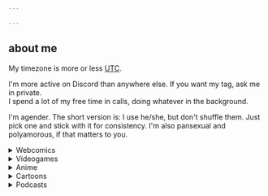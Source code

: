```yaml
---

---
```


## about me

My timezone is more or less [UTC](https://time.is/just/UTC).

I'm more active on Discord than anywhere else. If you want my tag, ask me in private.  
I spend a lot of my free time in calls, doing whatever in the background.

I'm agender. The short version is: I use he/she, but don't shuffle them. Just pick one and stick with it for consistency. I'm also pansexual and polyamorous, if that matters to you.

<details markdown="1"><summary>Webcomics</summary>
I'm keeping up with a number of webcomics atm:

- [Gunnerkrigg Court](https://www.gunnerkrigg.com/?p=1)
- [Dumbing of Age](http://www.dumbingofage.com/2010/comic/book-1/01-move-in-day/home/)
- [Prequel](https://www.prequeladventure.com/2011/03/prequel-begin/)
- [Kill Six Billion Demons](https://killsixbilliondemons.com/comic/kill-six-billion-demons-chapter-1/)
- [Gather Ye Power](https://www.webtoons.com/en/challenge/gather-ye-power/list?title_no=327553&page=1)
- [SAKANA](https://www.sakana-comic.com/comic/title-page-vol-1)

I also read these at some point:

- [Homestuck](https://www.homestuck.com/) (Finished, ~~I'll read HS^2 eventually~~ Who knows?)
- Walkyverse<sup>([what is this?](https://walkypedia.fandom.com/wiki/Walkyverse))</sup> (Finished all of these) 
  - Roomies!
  - It's Walky!
  - Joyce and Walky!
  - Shortpacked!
- [Sandra and Woo](http://www.sandraandwoo.com/2000/01/01/welcome-to-sandra-and-woo/) (Dropped midway)
- [Order of the Stick](http://www.giantitp.com/comics/oots0001.html) (Dropped midway)
- [Harpy Gee](https://harpygee.com/comic/cover) (Dropped midway)

I'm a huge fan of format-breaking and hypertext stuff - the flashes in Homestuck, nonlinear storytelling (eg. SCP)
</details>

<details markdown="1"><summary>Videogames</summary>
I track the games I'm playing at [Backloggery](https://backloggery.com/technoabyss).

I don't do it on purpose, but I end up changing the game I'm focusing on every few weeks.

Here's some I usually come back to:

- TF2 (I like jump maps)
- Elite Dangerous
- Minecraft (usually vanilla)

I really like Source-style movement. I'm waiting for [Momentum Mod](https://www.momentum-mod.org/) to come out...

Here's some I really like:

- Hollow Knight
- Ratz Instagib 2.0
- Terraria
- Nuclear Throne
- Lethal League / Blaze
- Cavestory
- Portal 2
</details>

<details markdown="1"><summary>Anime</summary>
I watch anime occasionally, and I have a [MyAnimeList](https://myanimelist.net/profile/technoabyss).

- [Anime list](https://myanimelist.net/animelist/technoabyss)
- [Manga list](https://myanimelist.net/mangalist/technoabyss)
</details>

<details markdown="1"><summary>Cartoons</summary>
I also watch cartoons / western animation sometimes. I've finished these:

- Adventure Time
- Steven Universe (& Movie & Future)
- Star vs. the Forces of Evil
- Wakfu: The Animated Series (Seasons 1 & 2)
- She-Ra and the Princesses of Power
- Over the Garden Wall
- Gravity Falls
- Amphibia Season 1
- The Owl House Season 1
- RWBY (Up to Vol.4)

I'm planning to watch:

- Wakfu: The Animated Series (Season 3)
- My Little Pony: Friendship Is Magic (We'll see how much)
- Infinity Train
- Amphibia Season 2
- The Owl House Season 2
</details>

<details markdown="1"><summary>Podcasts</summary>
I listen to podcasts in my commute and when I'm doing chores or mindless tasks.

I'm currently listening to [The Shrieking Shack](https://soundcloud.com/shriekingshack), interspersed with Harry Potter audiobooks.

I have finished listening to:

- [The Adventure Zone: Balance](https://maximumfun.org/episodes/adventure-zone/ep-1-here-there-be-gerblins-chapter-one/)
- [FATT: Autumn in Hieron](http://www.friendsatthetable.net/2014/09)
- [FATT: COUNTER/Weight](http://friendsatthetable.net/category/COUNTERWeight)
- [FATT: Marielda](http://friendsatthetable.net/category/Marielda)
- [FATT: Winter in Hieron](http://friendsatthetable.net/category/Winter+in+Hieron)
- [Wolf 359](https://www.wolf359.fm/)

I also listen to [Abnormal Mapping](https://www.abnormalmapping.com/abnormal-mapping/) occasionally.

I want to try listening to these, when I have the time:

- [FATT: Twilight Mirage](http://friendsatthetable.net/category/Twilight+Mirage)
- [The Magnus Archives](http://rustyquill.com/the-magnus-archives/)
</details>
